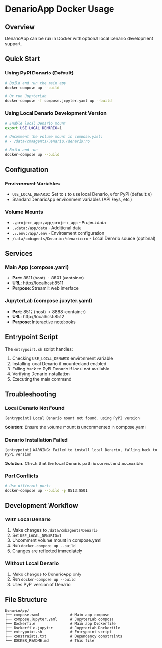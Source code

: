 # DenarioApp Docker Usage

## Overview
DenarioApp can be run in Docker with optional local Denario development support.

## Quick Start

### Using PyPI Denario (Default)
```bash
# Build and run the main app
docker-compose up --build

# Or run JupyterLab
docker-compose -f compose.jupyter.yaml up --build
```

### Using Local Denario Development Version
```bash
# Enable local Denario mount
export USE_LOCAL_DENARIO=1

# Uncomment the volume mount in compose.yaml:
# - /data/cmbagents/Denario:/denario:ro

# Build and run
docker-compose up --build
```

## Configuration

### Environment Variables
- `USE_LOCAL_DENARIO`: Set to `1` to use local Denario, `0` for PyPI (default: `0`)
- Standard DenarioApp environment variables (API keys, etc.)

### Volume Mounts
- `./project_app:/app/project_app` - Project data
- `./data:/app/data` - Additional data
- `./.env:/app/.env` - Environment configuration
- `/data/cmbagents/Denario:/denario:ro` - Local Denario source (optional)

## Services

### Main App (compose.yaml)
- **Port**: 8511 (host) → 8501 (container)
- **URL**: http://localhost:8511
- **Purpose**: Streamlit web interface

### JupyterLab (compose.jupyter.yaml)
- **Port**: 8512 (host) → 8888 (container)
- **URL**: http://localhost:8512
- **Purpose**: Interactive notebooks

## Entrypoint Script
The `entrypoint.sh` script handles:
1. Checking `USE_LOCAL_DENARIO` environment variable
2. Installing local Denario if mounted and enabled
3. Falling back to PyPI Denario if local not available
4. Verifying Denario installation
5. Executing the main command

## Troubleshooting

### Local Denario Not Found
```
[entrypoint] Local Denario mount not found, using PyPI version
```
**Solution**: Ensure the volume mount is uncommented in compose.yaml

### Denario Installation Failed
```
[entrypoint] WARNING: Failed to install local Denario, falling back to PyPI version
```
**Solution**: Check that the local Denario path is correct and accessible

### Port Conflicts
```bash
# Use different ports
docker-compose up --build -p 8513:8501
```

## Development Workflow

### With Local Denario
1. Make changes to `/data/cmbagents/Denario`
2. Set `USE_LOCAL_DENARIO=1`
3. Uncomment volume mount in compose.yaml
4. Run `docker-compose up --build`
5. Changes are reflected immediately

### Without Local Denario
1. Make changes to DenarioApp only
2. Run `docker-compose up --build`
3. Uses PyPI version of Denario

## File Structure
```
DenarioApp/
├── compose.yaml              # Main app compose
├── compose.jupyter.yaml      # JupyterLab compose
├── Dockerfile                # Main app Dockerfile
├── Dockerfile.jupyter        # JupyterLab Dockerfile
├── entrypoint.sh             # Entrypoint script
├── constraints.txt           # Dependency constraints
└── DOCKER_README.md          # This file
```
